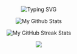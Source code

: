 
<p align="center"> <href="https://git.io/typing-svg"><img src="https://readme-typing-svg.herokuapp.com?font=Poppins&weight=600&pause=1000&color=AFE1AF&center=true&width=435&lines=Welcome+To+My+Github+Page" alt="Typing SVG" /></p>

<p align="center"><img alt="My Github Stats" src="https://github-readme-stats-git-masterrstaa-rickstaa.vercel.app/api?username=omkarxpatel&layout=compact&theme=dark&title_color=AFE1AF&show_icons=true&text_color=808080&count_private=True&include_all_commits=True&hide=contribs" /></p>

<p align="center"><img alt="My GitHub Streak Stats" src="https://streak-stats.demolab.com/?user=omkarxpatel&theme=dark&currStreakNum=808080&sideNums=808080&currStreakLabel=808080&sideLabels=808080&dates=808080&fire=AFE1AF&ring=AFE1AF&locale=en&type=svg&hide_border=false" /></p>


<p align = "center"><img al="My Top Languages" src = "https://github-readme-stats.vercel.app/api/top-langs/?username=omkarxpatel&langs_count=8&theme=dark&icon_color=808080&text_color=808080&title_color=808080"/>
  
